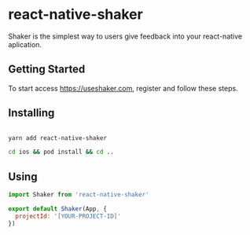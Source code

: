 # react-native-shaker
Shaker is the simplest way to users give feedback into your react-native aplication.

## Getting Started
To start access https://useshaker.com, register and follow these steps.

## Installing 
```bash

yarn add react-native-shaker

cd ios && pod install && cd ..
```

## Using
```js
import Shaker from 'react-native-shaker'

export default Shaker(App, {
  projectId: '[YOUR-PROJECT-ID]'
})
```